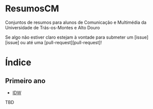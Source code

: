 # ResumosCM

Conjuntos de resumos para alunos de Comunicação e Multimédia da Universidade de Trás-os-Montes e Alto Douro

Se algo não estiver claro estejam à vontade para submeter um [issue][issue] ou até uma [pull-request][pull-request]!

# Índice

## Primeiro ano
* [IDW](IDW/README.md)

TBD
